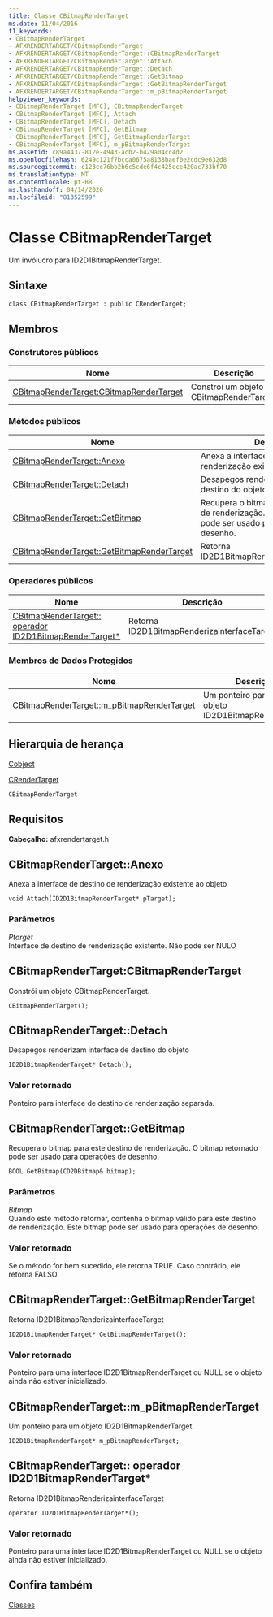 ```yaml
---
title: Classe CBitmapRenderTarget
ms.date: 11/04/2016
f1_keywords:
- CBitmapRenderTarget
- AFXRENDERTARGET/CBitmapRenderTarget
- AFXRENDERTARGET/CBitmapRenderTarget::CBitmapRenderTarget
- AFXRENDERTARGET/CBitmapRenderTarget::Attach
- AFXRENDERTARGET/CBitmapRenderTarget::Detach
- AFXRENDERTARGET/CBitmapRenderTarget::GetBitmap
- AFXRENDERTARGET/CBitmapRenderTarget::GetBitmapRenderTarget
- AFXRENDERTARGET/CBitmapRenderTarget::m_pBitmapRenderTarget
helpviewer_keywords:
- CBitmapRenderTarget [MFC], CBitmapRenderTarget
- CBitmapRenderTarget [MFC], Attach
- CBitmapRenderTarget [MFC], Detach
- CBitmapRenderTarget [MFC], GetBitmap
- CBitmapRenderTarget [MFC], GetBitmapRenderTarget
- CBitmapRenderTarget [MFC], m_pBitmapRenderTarget
ms.assetid: c89a4437-812e-4943-acb2-b429a04cc4d2
ms.openlocfilehash: 6249c121f7bcca0675a8138baef0e2cdc9e632d8
ms.sourcegitcommit: c123cc76bb2b6c5cde6f4c425ece420ac733bf70
ms.translationtype: MT
ms.contentlocale: pt-BR
ms.lasthandoff: 04/14/2020
ms.locfileid: "81352599"
---
```

# <a name="cbitmaprendertarget-class"></a>Classe CBitmapRenderTarget

Um invólucro para ID2D1BitmapRenderTarget.

## <a name="syntax"></a>Sintaxe

```
class CBitmapRenderTarget : public CRenderTarget;
```

## <a name="members"></a>Membros

### <a name="public-constructors"></a>Construtores públicos

|Nome|Descrição|
|----------|-----------------|
|[CBitmapRenderTarget:CBitmapRenderTarget](#cbitmaprendertarget)|Constrói um objeto CBitmapRenderTarget.|

### <a name="public-methods"></a>Métodos públicos

|Nome|Descrição|
|----------|-----------------|
|[CBitmapRenderTarget::Anexo](#attach)|Anexa a interface de destino de renderização existente ao objeto|
|[CBitmapRenderTarget::Detach](#detach)|Desapegos renderizam interface de destino do objeto|
|[CBitmapRenderTarget::GetBitmap](#getbitmap)|Recupera o bitmap para este destino de renderização. O bitmap retornado pode ser usado para operações de desenho.|
|[CBitmapRenderTarget::GetBitmapRenderTarget](#getbitmaprendertarget)|Retorna ID2D1BitmapRenderizainterfaceTarget|

### <a name="public-operators"></a>Operadores públicos

|Nome|Descrição|
|----------|-----------------|
|[CBitmapRenderTarget:: operador ID2D1BitmapRenderTarget*](#operator_id2d1bitmaprendertarget_star)|Retorna ID2D1BitmapRenderizainterfaceTarget|

### <a name="protected-data-members"></a>Membros de Dados Protegidos

|Nome|Descrição|
|----------|-----------------|
|[CBitmapRenderTarget::m_pBitmapRenderTarget](#m_pbitmaprendertarget)|Um ponteiro para um objeto ID2D1BitmapRenderTarget.|

## <a name="inheritance-hierarchy"></a>Hierarquia de herança

[Cobject](../../mfc/reference/cobject-class.md)

[CRenderTarget](../../mfc/reference/crendertarget-class.md)

`CBitmapRenderTarget`

## <a name="requirements"></a>Requisitos

**Cabeçalho:** afxrendertarget.h

## <a name="cbitmaprendertargetattach"></a><a name="attach"></a>CBitmapRenderTarget::Anexo

Anexa a interface de destino de renderização existente ao objeto

```
void Attach(ID2D1BitmapRenderTarget* pTarget);
```

### <a name="parameters"></a>Parâmetros

*Ptarget*<br/>
Interface de destino de renderização existente. Não pode ser NULO

## <a name="cbitmaprendertargetcbitmaprendertarget"></a><a name="cbitmaprendertarget"></a>CBitmapRenderTarget:CBitmapRenderTarget

Constrói um objeto CBitmapRenderTarget.

```
CBitmapRenderTarget();
```

## <a name="cbitmaprendertargetdetach"></a><a name="detach"></a>CBitmapRenderTarget::Detach

Desapegos renderizam interface de destino do objeto

```
ID2D1BitmapRenderTarget* Detach();
```

### <a name="return-value"></a>Valor retornado

Ponteiro para interface de destino de renderização separada.

## <a name="cbitmaprendertargetgetbitmap"></a><a name="getbitmap"></a>CBitmapRenderTarget::GetBitmap

Recupera o bitmap para este destino de renderização. O bitmap retornado pode ser usado para operações de desenho.

```
BOOL GetBitmap(CD2DBitmap& bitmap);
```

### <a name="parameters"></a>Parâmetros

*Bitmap*<br/>
Quando este método retornar, contenha o bitmap válido para este destino de renderização. Este bitmap pode ser usado para operações de desenho.

### <a name="return-value"></a>Valor retornado

Se o método for bem sucedido, ele retorna TRUE. Caso contrário, ele retorna FALSO.

## <a name="cbitmaprendertargetgetbitmaprendertarget"></a><a name="getbitmaprendertarget"></a>CBitmapRenderTarget::GetBitmapRenderTarget

Retorna ID2D1BitmapRenderizainterfaceTarget

```
ID2D1BitmapRenderTarget* GetBitmapRenderTarget();
```

### <a name="return-value"></a>Valor retornado

Ponteiro para uma interface ID2D1BitmapRenderTarget ou NULL se o objeto ainda não estiver inicializado.

## <a name="cbitmaprendertargetm_pbitmaprendertarget"></a><a name="m_pbitmaprendertarget"></a>CBitmapRenderTarget::m_pBitmapRenderTarget

Um ponteiro para um objeto ID2D1BitmapRenderTarget.

```
ID2D1BitmapRenderTarget* m_pBitmapRenderTarget;
```

## <a name="cbitmaprendertargetoperator-id2d1bitmaprendertarget"></a><a name="operator_id2d1bitmaprendertarget_star"></a>CBitmapRenderTarget:: operador ID2D1BitmapRenderTarget*

Retorna ID2D1BitmapRenderizainterfaceTarget

```
operator ID2D1BitmapRenderTarget*();
```

### <a name="return-value"></a>Valor retornado

Ponteiro para uma interface ID2D1BitmapRenderTarget ou NULL se o objeto ainda não estiver inicializado.

## <a name="see-also"></a>Confira também

[Classes](../../mfc/reference/mfc-classes.md)
